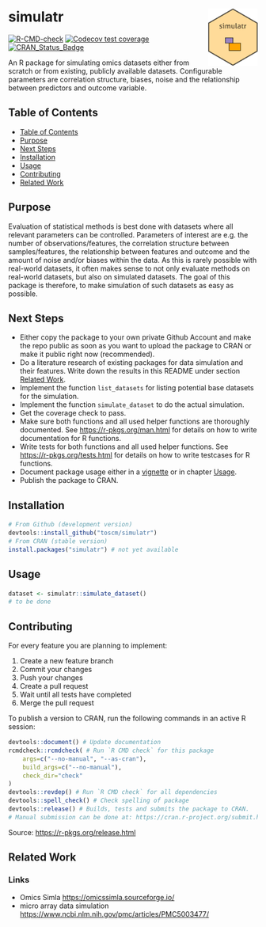 # simulatr <img src="inst/logo/simulatr.png" align="right" width="100" />

<!-- badges: start -->
[![R-CMD-check](https://github.com/toscm/simulatr/workflows/R-CMD-check/badge.svg)](https://github.com/toscm/simulatr/actions)
[![Codecov test coverage](https://codecov.io/gh/toscm/simulatr/branch/main/graph/badge.svg)](https://app.codecov.io/gh/toscm/simulatr?branch=main)
[![CRAN_Status_Badge](https://www.r-pkg.org/badges/version/simulatr)](https://cran.r-project.org/package=simulatr)
<!-- badges: end -->

An R package for simulating omics datasets either from scratch or from existing, publicly available datasets. Configurable parameters are correlation structure, biases, noise and the relationship between predictors and outcome variable.

## Table of Contents

- [Table of Contents](#table-of-contents)
- [Purpose](#purpose)
- [Next Steps](#next-steps)
- [Installation](#installation)
- [Usage](#usage)
- [Contributing](#contributing)
- [Related Work](#related-work)

## Purpose

Evaluation of statistical methods is best done with datasets where all relevant parameters can be controlled. Parameters of interest are e.g. the number of observations/features, the correlation structure between samples/features, the relationship between features and outcome and the amount of noise and/or biases within the data. As this is rarely possible with real-world datasets, it often makes sense to not only evaluate methods on real-world datasets, but also on simulated datasets. The goal of this package is therefore, to make simulation of such datasets as easy as possible.

## Next Steps

* Either copy the package to your own private Github Account and make the repo public as soon as you want to upload the package to CRAN or make it public right now (recommended).
* Do a literature research of existing packages for data simulation and their features. Write down the results in this README under section [Related Work](#related-work).
* Implement the function `list_datasets` for listing potential base datasets for the simulation.
* Implement the function `simulate_dataset` to do the actual simulation.
* Get the coverage check to pass.
* Make sure both functions and all used helper functions are thoroughly documented. See <https://r-pkgs.org/man.html> for details on how to write documentation for R functions.
* Write tests for both functions and all used helper functions. See <https://r-pkgs.org/tests.html> for details on how to write testcases for R functions.
* Document package usage either in a [vignette](https://r-pkgs.org/vignettes.html) or in chapter [Usage](#usage).
* Publish the package to CRAN.

## Installation

```R
# From Github (development version)
devtools::install_github("toscm/simulatr")
# From CRAN (stable version)
install.packages("simulatr") # not yet available
```

## Usage

```R
dataset <- simulatr::simulate_dataset()
# to be done
```

## Contributing

For every feature you are planning to implement:

1. Create a new feature branch
2. Commit your changes
3. Push your changes
4. Create a pull request
5. Wait until all tests have completed
6. Merge the pull request

To publish a version to CRAN, run the following commands in an active R session:

```R
devtools::document() # Update documentation
rcmdcheck::rcmdcheck( # Run `R CMD check` for this package
    args=c("--no-manual", "--as-cran"),
    build_args=c("--no-manual"),
    check_dir="check"
)
devtools::revdep() # Run `R CMD check` for all dependencies
devtools::spell_check() # Check spelling of package
devtools::release() # Builds, tests and submits the package to CRAN.
# Manual submission can be done at: https://cran.r-project.org/submit.html
```

Source: <https://r-pkgs.org/release.html>

## Related Work

### Links 

* Omics Simla <https://omicssimla.sourceforge.io/>
* micro array data simulation <https://www.ncbi.nlm.nih.gov/pmc/articles/PMC5003477/>



